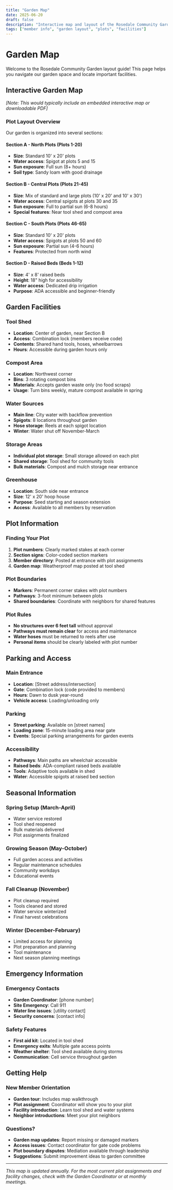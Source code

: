 ```yaml
---
title: "Garden Map"
date: 2025-06-20
draft: false
description: "Interactive map and layout of the Rosedale Community Garden plots and facilities"
tags: ["member info", "garden layout", "plots", "facilities"]
---
```


# Garden Map

Welcome to the Rosedale Community Garden layout guide! This page helps you navigate our garden space and locate important facilities.

## Interactive Garden Map

*[Note: This would typically include an embedded interactive map or downloadable PDF]*

### Plot Layout Overview

Our garden is organized into several sections:

#### **Section A - North Plots (Plots 1-20)**
- **Size**: Standard 10' x 20' plots
- **Water access**: Spigot at plots 5 and 15
- **Sun exposure**: Full sun (8+ hours)
- **Soil type**: Sandy loam with good drainage

#### **Section B - Central Plots (Plots 21-45)**
- **Size**: Mix of standard and large plots (10' x 20' and 10' x 30')
- **Water access**: Central spigots at plots 30 and 35
- **Sun exposure**: Full to partial sun (6-8 hours)
- **Special features**: Near tool shed and compost area

#### **Section C - South Plots (Plots 46-65)**
- **Size**: Standard 10' x 20' plots
- **Water access**: Spigots at plots 50 and 60
- **Sun exposure**: Partial sun (4-6 hours)
- **Features**: Protected from north wind

#### **Section D - Raised Beds (Beds 1-12)**
- **Size**: 4' x 8' raised beds
- **Height**: 18" high for accessibility
- **Water access**: Dedicated drip irrigation
- **Purpose**: ADA accessible and beginner-friendly

## Garden Facilities

### **Tool Shed**
- **Location**: Center of garden, near Section B
- **Access**: Combination lock (members receive code)
- **Contents**: Shared hand tools, hoses, wheelbarrows
- **Hours**: Accessible during garden hours only

### **Compost Area**
- **Location**: Northwest corner
- **Bins**: 3 rotating compost bins
- **Materials**: Accepts garden waste only (no food scraps)
- **Usage**: Turn bins weekly, mature compost available in spring

### **Water Sources**
- **Main line**: City water with backflow prevention
- **Spigots**: 8 locations throughout garden
- **Hose storage**: Reels at each spigot location
- **Winter**: Water shut off November-March

### **Storage Areas**
- **Individual plot storage**: Small storage allowed on each plot
- **Shared storage**: Tool shed for community tools
- **Bulk materials**: Compost and mulch storage near entrance

### **Greenhouse**
- **Location**: South side near entrance
- **Size**: 12' x 20' hoop house
- **Purpose**: Seed starting and season extension
- **Access**: Available to all members by reservation

## Plot Information

### **Finding Your Plot**
1. **Plot numbers**: Clearly marked stakes at each corner
2. **Section signs**: Color-coded section markers
3. **Member directory**: Posted at entrance with plot assignments
4. **Garden map**: Weatherproof map posted at tool shed

### **Plot Boundaries**
- **Markers**: Permanent corner stakes with plot numbers
- **Pathways**: 3-foot minimum between plots
- **Shared boundaries**: Coordinate with neighbors for shared features

### **Plot Rules**
- **No structures over 6 feet tall** without approval
- **Pathways must remain clear** for access and maintenance
- **Water hoses** must be returned to reels after use
- **Personal items** should be clearly labeled with plot number

## Parking and Access

### **Main Entrance**
- **Location**: [Street address/intersection]
- **Gate**: Combination lock (code provided to members)
- **Hours**: Dawn to dusk year-round
- **Vehicle access**: Loading/unloading only

### **Parking**
- **Street parking**: Available on [street names]
- **Loading zone**: 15-minute loading area near gate
- **Events**: Special parking arrangements for garden events

### **Accessibility**
- **Pathways**: Main paths are wheelchair accessible
- **Raised beds**: ADA-compliant raised beds available
- **Tools**: Adaptive tools available in shed
- **Water**: Accessible spigots at raised bed section

## Seasonal Information

### **Spring Setup (March-April)**
- Water service restored
- Tool shed reopened
- Bulk materials delivered
- Plot assignments finalized

### **Growing Season (May-October)**
- Full garden access and activities
- Regular maintenance schedules
- Community workdays
- Educational events

### **Fall Cleanup (November)**
- Plot cleanup required
- Tools cleaned and stored
- Water service winterized
- Final harvest celebrations

### **Winter (December-February)**
- Limited access for planning
- Plot preparation and planning
- Tool maintenance
- Next season planning meetings

## Emergency Information

### **Emergency Contacts**
- **Garden Coordinator**: [phone number]
- **Site Emergency**: Call 911
- **Water line issues**: [utility contact]
- **Security concerns**: [contact info]

### **Safety Features**
- **First aid kit**: Located in tool shed
- **Emergency exits**: Multiple gate access points
- **Weather shelter**: Tool shed available during storms
- **Communication**: Cell service throughout garden

## Getting Help

### **New Member Orientation**
- **Garden tour**: Includes map walkthrough
- **Plot assignment**: Coordinator will show you to your plot
- **Facility introduction**: Learn tool shed and water systems
- **Neighbor introductions**: Meet your plot neighbors

### **Questions?**
- **Garden map updates**: Report missing or damaged markers
- **Access issues**: Contact coordinator for gate code problems
- **Plot boundary disputes**: Mediation available through leadership
- **Suggestions**: Submit improvement ideas to garden committee

---

*This map is updated annually. For the most current plot assignments and facility changes, check with the Garden Coordinator or at monthly meetings.*
